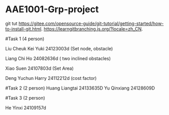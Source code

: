 # AAE1001-Grp-project
git tut https://gitee.com/opensource-guide/git-tutorial/getting-started/how-to-install-git.html. 
https://learngitbranching.js.org/?locale=zh_CN. 

#Task 1 (4 person)

Liu Cheuk Kei Yuki 24123003d (Set node, obstacle)

Liang Chi Ho 24082636d ( two inclined obstacles)
                                                  
Xiao Suen 24107803d  (Set Area)
                            
Deng Yuchun Harry 24112212d (cost factor)

#Task 2 (2 person)
Huang Liangtai 24133635D
Yu Qinxiang 24128609D


#Task 3 (2 person)

He Yinxi 24109157d
